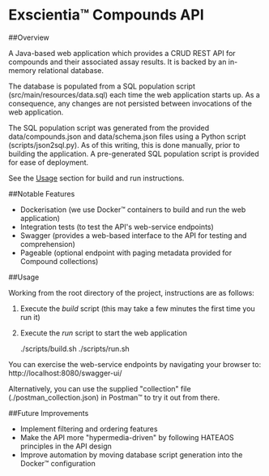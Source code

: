 Exscientia&trade; Compounds API
========================

##Overview

A Java-based web application which provides a CRUD REST API for compounds and their 
associated assay results. It is backed by an in-memory relational database.

The database is populated from a SQL population script (src/main/resources/data.sql) 
each time the web application starts up. As a consequence, any changes are not 
persisted between invocations of the web application.

The SQL population script was generated from the provided data/compounds.json and 
data/schema.json files using a Python script (scripts/json2sql.py). As of this 
writing, this is done manually, prior to building the application. A pre-generated 
SQL population script is provided for ease of deployment.

See the [Usage](#usage) section for build and run instructions.

##Notable Features

- Dockerisation (we use Docker&trade; containers to build and run the web application)
- Integration tests (to test the API's web-service endpoints)
- Swagger (provides a web-based interface to the API for testing and comprehension)
- Pageable (optional endpoint with paging metadata provided for Compound collections)


<div id="usage"></div>

##Usage

Working from the root directory of the project, instructions are as follows:

1. Execute the _build_ script (this may take a few minutes the first time you run it)
2. Execute the _run_ script to start the web application


    ./scripts/build.sh
    ./scripts/run.sh

You can exercise the web-service endpoints by navigating your browser to:
http://localhost:8080/swagger-ui/

Alternatively, you can use the supplied "collection" file (./postman_collection.json) in Postman&trade; to try it out from there.

##Future Improvements

- Implement filtering and ordering features
- Make the API more "hypermedia-driven" by following HATEAOS principles in the API design 
- Improve automation by moving database script generation into the Docker&trade; configuration
